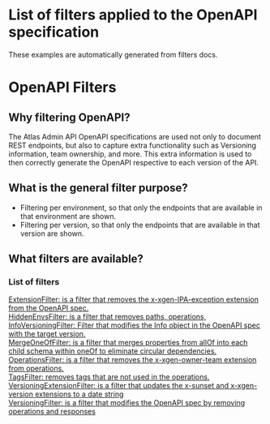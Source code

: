 # List of filters applied to the OpenAPI specification
These examples are automatically generated from filters docs.
# OpenAPI Filters
## Why filtering OpenAPI?
The Atlas Admin API OpenAPI specifications are used not only to document REST endpoints, but also to capture extra functionality such as Versioning information, team ownership, and more. This extra information is used to then correctly generate the OpenAPI respective to each version of the API.
## What is the general filter purpose?
 - Filtering per environment, so that only the endpoints that are available in that environment are shown.
 - Filtering per version, so that only the endpoints that are available in that version are shown.
## What filters are available?
### List of filters
[ExtensionFilter: is a filter that removes the x-xgen-IPA-exception extension from the OpenAPI spec.](../internal/openapi/filter/extension.go?plain=1#L21)  
[HiddenEnvsFilter: is a filter that removes paths, operations,](../internal/openapi/filter/hidden_envs.go?plain=1#L28)  
[InfoVersioningFilter: Filter that modifies the Info object in the OpenAPI spec with the target version.](../internal/openapi/filter/info.go?plain=1#L23)  
[MergeOneOfFilter: is a filter that merges properties from allOf into each child schema within oneOf to eliminate circular dependencies.](../internal/openapi/filter/merge_oneof.go?plain=1#L21)  
[OperationsFilter: is a filter that removes the x-xgen-owner-team extension from operations.](../internal/openapi/filter/operations.go?plain=1#L20)  
[TagsFilter: removes tags that are not used in the operations.](../internal/openapi/filter/tags.go?plain=1#L23)  
[VersioningExtensionFilter: is a filter that updates the x-sunset and x-xgen-version extensions to a date string](../internal/openapi/filter/versioning_extension.go?plain=1#L25)  
[VersioningFilter: is a filter that modifies the OpenAPI spec by removing operations and responses](../internal/openapi/filter/versioning.go?plain=1#L25)
